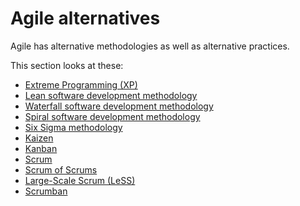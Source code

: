 # Agile alternatives

Agile has alternative methodologies as well as alternative practices.

This section looks at these:

* [Extreme Programming (XP)](topics/extreme-programming)
* [Lean software development methodology](topics/lean-software-development-methodology)
* [Waterfall software development methodology](topics/waterfall-software-development-methodology)
* [Spiral software development methodology](topics/spiral-software-development-methodology)
* [Six Sigma methodology](topics/six-sigma-methodology)
* [Kaizen](topics/kaizen)
* [Kanban](topics/kanban)
* [Scrum](topics/scrum)
* [Scrum of Scrums](topics/scrum-of-scrums)
* [Large-Scale Scrum (LeSS)](topics/large-scale-scrum)
* [Scrumban](topics/scrumban)
